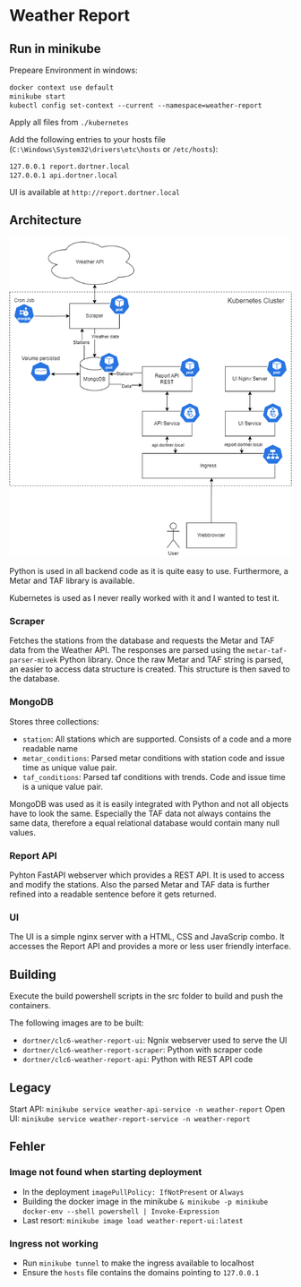 # Weather Report
## Run in minikube
Prepeare Environment in windows:

```
docker context use default
minikube start
kubectl config set-context --current --namespace=weather-report
```

Apply all files from `./kubernetes`

Add the following entries to your hosts file (`C:\Windows\System32\drivers\etc\hosts` or `/etc/hosts`):

```
127.0.0.1 report.dortner.local
127.0.0.1 api.dortner.local
```

UI is available at `http://report.dortner.local`

## Architecture
![Architecture Overview](Overview.png)

Python is used in all backend code as it is quite easy to use. Furthermore, a Metar and TAF library is available.

Kubernetes is used as I never really worked with it and I wanted to test it.

### Scraper
Fetches the stations from the database and requests the Metar and TAF data from the Weather API. The responses are parsed using the `metar-taf-parser-mivek` Python library. Once the raw Metar and TAF string is parsed, an easier to access data structure is created. This structure is then saved to the database.

### MongoDB
Stores three collections:
- `station`: All stations which are supported. Consists of a code and a more readable name
- `metar_conditions`: Parsed metar conditions with station code and issue time as unique value pair.
- `taf_conditions`: Parsed taf conditions with trends. Code and issue time is a unique value pair.

MongoDB was used as it is easily integrated with Python and not all objects have to look the same. Especially the TAF data not always contains the same data, therefore a equal relational database would contain many null values.

### Report API
Pyhton FastAPI webserver which provides a REST API. It is used to access and modify the stations. Also the parsed Metar and TAF data is further refined into a readable sentence before it gets returned.  

### UI
The UI is a simple nginx server with a HTML, CSS and JavaScrip combo. It accesses the Report API and provides a more or less user friendly interface.

## Building
Execute the build powershell scripts in the src folder to build and push the containers.

The following images are to be built:
- `dortner/clc6-weather-report-ui`: Ngnix webserver used to serve the UI
- `dortner/clc6-weather-report-scraper`: Python with scraper code
- `dortner/clc6-weather-report-api`: Python with REST API code

## Legacy
Start API: `minikube service weather-api-service -n weather-report`
Open UI: `minikube service weather-report-service -n weather-report`

## Fehler
### Image not found when starting deployment

- In the deployment `imagePullPolicy: IfNotPresent` or `Always`
- Building the docker image in the minikube `& minikube -p minikube docker-env --shell powershell | Invoke-Expression`
- Last resort: `minikube image load weather-report-ui:latest`

### Ingress not working
- Run `minikube tunnel` to make the ingress available to localhost
- Ensure the `hosts` file contains the domains pointing to `127.0.0.1`
